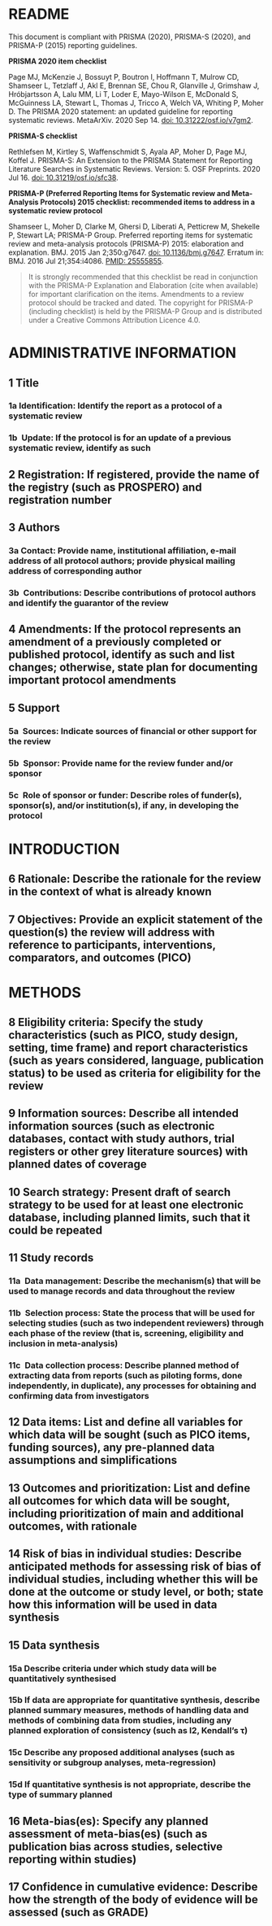 # README

This document is compliant with PRISMA (2020), PRISMA-S (2020), and PRISMA-P (2015) reporting guidelines.

**PRISMA 2020 item checklist**

Page MJ, McKenzie J, Bossuyt P, Boutron I, Hoffmann T, Mulrow CD, Shamseer L, Tetzlaff J, Akl E, Brennan SE, Chou R, Glanville J, Grimshaw J, Hróbjartsson A, Lalu MM, Li T, Loder E, Mayo-Wilson E, McDonald S, McGuinness LA, Stewart L, Thomas J, Tricco A, Welch VA, Whiting P, Moher D. The PRISMA 2020 statement: an updated guideline for reporting systematic reviews. MetaArXiv. 2020 Sep 14. [doi: 10.31222/osf.io/v7gm2](https://doi.org/10.31222/osf.io/v7gm2).

**PRISMA-S checklist**

Rethlefsen M, Kirtley S, Waffenschmidt S, Ayala AP, Moher D, Page MJ, Koffel J. PRISMA-S: An Extension to the PRISMA Statement for Reporting Literature Searches in Systematic Reviews. Version: 5. OSF Preprints. 2020 Jul 16. [doi: 10.31219/osf.io/sfc38](https://doi.org/10.31219/osf.io/sfc38).

**PRISMA-P (Preferred Reporting Items for Systematic review and Meta-Analysis Protocols) 2015 checklist: recommended items to address in a systematic review protocol**

Shamseer L, Moher D, Clarke M, Ghersi D, Liberati A, Petticrew M, Shekelle P, Stewart LA; PRISMA-P Group. Preferred reporting items for systematic review and meta-analysis protocols (PRISMA-P) 2015: elaboration and explanation. BMJ. 2015 Jan 2;350:g7647. [doi: 10.1136/bmj.g7647](https://doi.org/10.1136/bmj.g7647). Erratum in: BMJ. 2016 Jul 21;354:i4086. [PMID: 25555855](https://pubmed.gov/25555855).

> It is strongly recommended that this checklist be read in conjunction with the PRISMA-P Explanation and Elaboration (cite when available) for important clarification on the items. Amendments to a review protocol should be tracked and dated. The copyright for PRISMA-P (including checklist) is held by the PRISMA-P Group and is distributed under a Creative Commons Attribution Licence 4.0.

# ADMINISTRATIVE INFORMATION

## 1 Title

### 1a Identification: Identify the report as a protocol of a systematic review



### 1b Update: If the protocol is for an update of a previous systematic review, identify as such



## 2 Registration: If registered, provide the name of the registry (such as PROSPERO) and registration number



## 3 Authors

### 3a Contact: Provide name, institutional affiliation, e-mail address of all protocol authors; provide physical mailing address of corresponding author



### 3b Contributions: Describe contributions of protocol authors and identify the guarantor of the review



## 4 Amendments: If the protocol represents an amendment of a previously completed or published protocol, identify as such and list changes; otherwise, state plan for documenting important protocol amendments



## 5 Support

### 5a Sources: Indicate sources of financial or other support for the review



### 5b Sponsor: Provide name for the review funder and/or sponsor



### 5c Role of sponsor or funder: Describe roles of funder(s), sponsor(s), and/or institution(s), if any, in developing the protocol



# INTRODUCTION

## 6 Rationale: Describe the rationale for the review in the context of what is already known



## 7 Objectives: Provide an explicit statement of the question(s) the review will address with reference to participants, interventions, comparators, and outcomes (PICO)



# METHODS

## 8 Eligibility criteria: Specify the study characteristics (such as PICO, study design, setting, time frame) and report characteristics (such as years considered, language, publication status) to be used as criteria for eligibility for the review



## 9 Information sources: Describe all intended information sources (such as electronic databases, contact with study authors, trial registers or other grey literature sources) with planned dates of coverage



## 10 Search strategy: Present draft of search strategy to be used for at least one electronic database, including planned limits, such that it could be repeated



## 11 Study records

### 11a Data management: Describe the mechanism(s) that will be used to manage records and data throughout the review



### 11b Selection process: State the process that will be used for selecting studies (such as two independent reviewers) through each phase of the review (that is, screening, eligibility and inclusion in meta-analysis)



### 11c Data collection process: Describe planned method of extracting data from reports (such as piloting forms, done independently, in duplicate), any processes for obtaining and confirming data from investigators



## 12 Data items: List and define all variables for which data will be sought (such as PICO items, funding sources), any pre-planned data assumptions and simplifications



## 13 Outcomes and prioritization: List and define all outcomes for which data will be sought, including prioritization of main and additional outcomes, with rationale



## 14 Risk of bias in individual studies: Describe anticipated methods for assessing risk of bias of individual studies, including whether this will be done at the outcome or study level, or both; state how this information will be used in data synthesis



## 15 Data synthesis

### 15a Describe criteria under which study data will be quantitatively synthesised



### 15b If data are appropriate for quantitative synthesis, describe planned summary measures, methods of handling data and methods of combining data from studies, including any planned exploration of consistency (such as I2, Kendall’s τ)



### 15c Describe any proposed additional analyses (such as sensitivity or subgroup analyses, meta-regression)



### 15d If quantitative synthesis is not appropriate, describe the type of summary planned



## 16 Meta-bias(es): Specify any planned assessment of meta-bias(es) (such as publication bias across studies, selective reporting within studies)



## 17 Confidence in cumulative evidence: Describe how the strength of the body of evidence will be assessed (such as GRADE)


